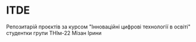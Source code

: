 # ITDE
Репозитарій проєктів за курсом "Інноваційні цифрові технології в освіті" студентки групи ТНІм-22 Мізан Ірини
